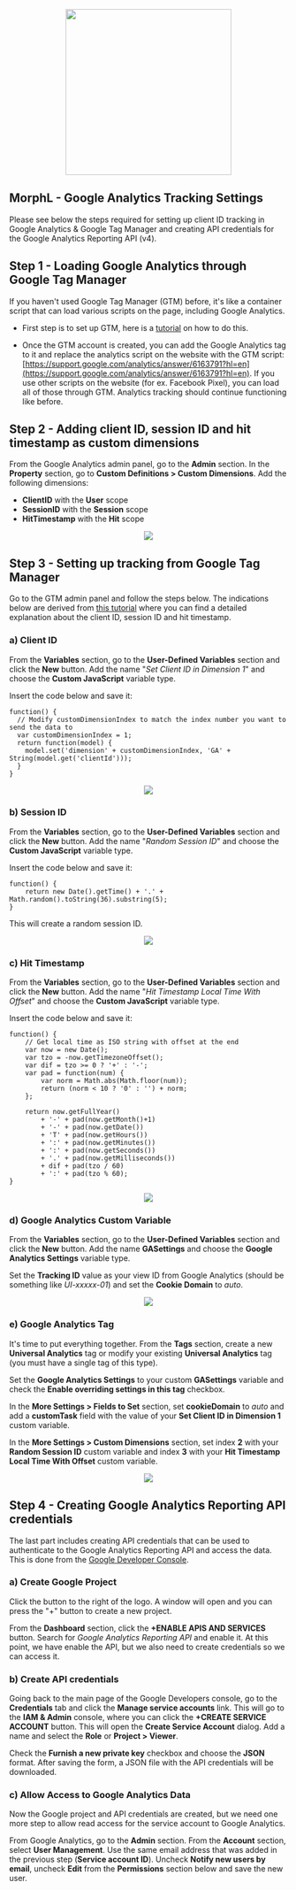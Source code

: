 <div align="center">
    <img src="https://storage.googleapis.com/morphl-docs/google-analytics-tracking/logo.png" style="width:300px; height: auto;" />
</div>

## MorphL - Google Analytics Tracking Settings

Please see below the steps required for setting up client ID tracking in Google Analytics & Google Tag Manager and creating API credentials for the Google Analytics Reporting API (v4).

## Step 1 - Loading Google Analytics through Google Tag Manager

If you haven't used Google Tag Manager (GTM) before, it's like a container script that can load various scripts on the page, including Google Analytics.

- First step is to set up GTM, here is a [tutorial](https://support.google.com/tagmanager/answer/6103696?hl=en) on how to do this.

- Once the GTM account is created, you can add the Google Analytics tag to it and replace the analytics script on the website with the GTM script: [https://support.google.com/analytics/answer/6163791?hl=en](https://support.google.com/analytics/answer/6163791?hl=en). If you use other scripts on the website (for ex. Facebook Pixel), you can load all of those through GTM. Analytics tracking should continue functioning like before.

## Step 2 - Adding client ID, session ID and hit timestamp as custom dimensions

From the Google Analytics admin panel, go to the **Admin** section. In the **Property** section, go to **Custom Definitions > Custom Dimensions**. Add the following dimensions:

- **ClientID** with the **User** scope
- **SessionID** with the **Session** scope
- **HitTimestamp** with the **Hit** scope

<div align="center">
    <img src="https://storage.googleapis.com/morphl-docs/google-analytics-tracking/step2-ga-custom-dimensions.jpg" />
</div>


## Step 3 - Setting up tracking from Google Tag Manager

Go to the GTM admin panel and follow the steps below. The indications below are derived from [this tutorial](https://www.simoahava.com/analytics/improve-data-collection-with-four-custom-dimensions/#3-session-id) where you can find a detailed explanation about the client ID, session ID and hit timestamp.

### a) Client ID

From the **Variables** section, go to the **User-Defined Variables** section and click the **New** button. Add the name "*Set Client ID in Dimension 1*" and choose the **Custom JavaScript** variable type.

Insert the code below and save it:

```
function() {
  // Modify customDimensionIndex to match the index number you want to send the data to
  var customDimensionIndex = 1;
  return function(model) {
    model.set('dimension' + customDimensionIndex, 'GA' + String(model.get('clientId')));
  }
}
```

<div align="center">
    <img src="https://storage.googleapis.com/morphl-docs/google-analytics-tracking/step3-client-id.jpg" />
</div>


### b) Session ID

From the **Variables** section, go to the **User-Defined Variables** section and click the **New** button. Add the name "*Random Session ID*" and choose the **Custom JavaScript** variable type.

Insert the code below and save it:

```
function() {
    return new Date().getTime() + '.' + Math.random().toString(36).substring(5);
}
```

This will create a random session ID.

<div align="center">
    <img src="https://storage.googleapis.com/morphl-docs/google-analytics-tracking/step3-session-id-1.png" />
</div>

### c) Hit Timestamp

From the **Variables** section, go to the **User-Defined Variables** section and click the **New** button. Add the name "*Hit Timestamp Local Time With Offset*" and choose the **Custom JavaScript** variable type.

Insert the code below and save it:

```
function() {
    // Get local time as ISO string with offset at the end
    var now = new Date();
    var tzo = -now.getTimezoneOffset();
    var dif = tzo >= 0 ? '+' : '-';
    var pad = function(num) {
        var norm = Math.abs(Math.floor(num));
        return (norm < 10 ? '0' : '') + norm;
    };
  
    return now.getFullYear() 
        + '-' + pad(now.getMonth()+1)
        + '-' + pad(now.getDate())
        + 'T' + pad(now.getHours())
        + ':' + pad(now.getMinutes()) 
        + ':' + pad(now.getSeconds())
        + '.' + pad(now.getMilliseconds())
        + dif + pad(tzo / 60) 
        + ':' + pad(tzo % 60);
}
```

<div align="center">
    <img src="https://storage.googleapis.com/morphl-docs/google-analytics-tracking/step3-hit-timestamp.png" />
</div>

### d) Google Analytics Custom Variable

From the **Variables** section, go to the **User-Defined Variables** section and click the **New** button. Add the name **GASettings** and choose the **Google Analytics Settings** variable type.

Set the **Tracking ID** value as your view ID from Google Analytics (should be something like *UI-xxxxx-01*) and set the **Cookie Domain** to *auto*.

<div align="center">
    <img src="https://storage.googleapis.com/morphl-docs/google-analytics-tracking/step3-ga-settings.png" />
</div>

### e) Google Analytics Tag

It's time to put everything together. From the **Tags** section, create a new **Universal Analytics** tag or modify your existing **Universal Analytics** tag (you must have a single tag of this type).

Set the **Google Analytics Settings** to your custom **GASettings** variable and check the **Enable overriding settings in this tag** checkbox.

In the **More Settings > Fields to Set** section, set **cookieDomain** to *auto* and add a **customTask** field with the value of your **Set Client ID in Dimension 1** custom variable.

In the **More Settings > Custom Dimensions** section, set index **2** with your **Random Session ID** custom variable and index **3** with your **Hit Timestamp Local Time With Offset** custom variable.

<div align="center">
    <img src="https://storage.googleapis.com/morphl-docs/google-analytics-tracking/step3-ga-tag.jpg" />
</div>

## Step 4 - Creating Google Analytics Reporting API credentials

The last part includes creating API credentials that can be used to authenticate to the Google Analytics Reporting API and access the data. This is done from the [Google Developer Console](https://console.developers.google.com). 

### a) Create Google Project

Click the button to the right of the logo. A window will open and you can press the "+" button to create a new project.

From the **Dashboard** section, click the **+ENABLE APIS AND SERVICES** button. Search for *Google Analytics Reporting API* and enable it. At this point, we have enable the API, but we also need to create credentials so we can access it.

### b) Create API credentials

Going back to the main page of the Google Developers console, go to the **Credentials** tab and click the **Manage service accounts** link. This will go to the **IAM & Admin** console, where you can click the **+CREATE SERVICE ACCOUNT** button. This will open the **Create Service Account** dialog. Add a name and select the **Role** or **Project > Viewer**.

Check the **Furnish a new private key** checkbox and choose the **JSON** format. After saving the form, a JSON file with the API credentials will be downloaded. 

### c) Allow Access to Google Analytics Data

Now the Google project and API credentials are created, but we need one more step to allow read access for the service account to Google Analytics. 

From Google Analytics, go to the **Admin** section. From the **Account** section, select **User Management**. Use the same email address that was added in the previous step (**Service account ID**). Uncheck **Notify new users by email**, uncheck **Edit** from the **Permissions** section below and save the new user.
